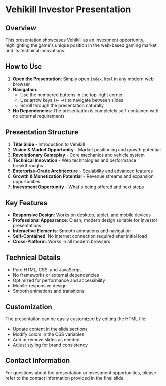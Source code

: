 # Vehikill Investor Presentation

## Overview

This presentation showcases Vehikill as an investment opportunity, highlighting the game's unique position in the web-based gaming market and its technical innovations.

## How to Use

1. **Open the Presentation**: Simply open `index.html` in any modern web browser
2. **Navigation**: 
   - Use the numbered buttons in the top-right corner
   - Use arrow keys (← →) to navigate between slides
   - Scroll through the presentation naturally
3. **No Dependencies**: The presentation is completely self-contained with no external requirements

## Presentation Structure

1. **Title Slide** - Introduction to Vehikill
2. **Vision & Market Opportunity** - Market positioning and growth potential
3. **Revolutionary Gameplay** - Core mechanics and vehicle system
4. **Technical Innovation** - Web technologies and performance breakthroughs
5. **Enterprise-Grade Architecture** - Scalability and advanced features
6. **Growth & Monetization Potential** - Revenue streams and expansion opportunities
7. **Investment Opportunity** - What's being offered and next steps

## Key Features

- **Responsive Design**: Works on desktop, tablet, and mobile devices
- **Professional Appearance**: Clean, modern design suitable for investor presentations
- **Interactive Elements**: Smooth animations and navigation
- **Self-Contained**: No internet connection required after initial load
- **Cross-Platform**: Works in all modern browsers

## Technical Details

- Pure HTML, CSS, and JavaScript
- No frameworks or external dependencies
- Optimized for performance and accessibility
- Mobile-responsive design
- Smooth animations and transitions

## Customization

The presentation can be easily customized by editing the HTML file:
- Update content in the slide sections
- Modify colors in the CSS variables
- Add or remove slides as needed
- Adjust styling for brand consistency

## Contact Information

For questions about the presentation or investment opportunities, please refer to the contact information provided in the final slide. 
